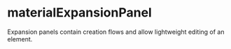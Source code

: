 # materialExpansionPanel
Expansion panels contain creation flows and allow lightweight editing of an element.

